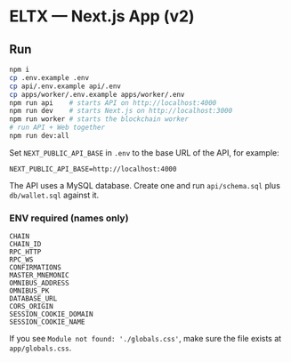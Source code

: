 # ELTX — Next.js App (v2)

## Run
```bash
npm i
cp .env.example .env
cp api/.env.example api/.env
cp apps/worker/.env.example apps/worker/.env
npm run api    # starts API on http://localhost:4000
npm run dev    # starts Next.js on http://localhost:3000
npm run worker # starts the blockchain worker
# run API + Web together
npm run dev:all
```

Set `NEXT_PUBLIC_API_BASE` in `.env` to the base URL of the API, for example:

```
NEXT_PUBLIC_API_BASE=http://localhost:4000
```

The API uses a MySQL database. Create one and run `api/schema.sql` plus `db/wallet.sql` against it.

### ENV required (names only)
```
CHAIN
CHAIN_ID
RPC_HTTP
RPC_WS
CONFIRMATIONS
MASTER_MNEMONIC
OMNIBUS_ADDRESS
OMNIBUS_PK
DATABASE_URL
CORS_ORIGIN
SESSION_COOKIE_DOMAIN
SESSION_COOKIE_NAME
```

If you see `Module not found: './globals.css'`, make sure the file exists at `app/globals.css`.
